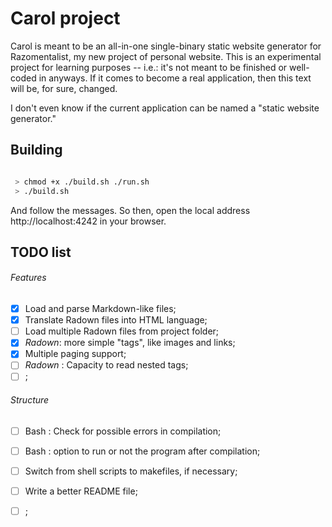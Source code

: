 
# Carol project

Carol is meant to be an all-in-one single-binary static website generator for Razomentalist, my new project of personal website. This is an experimental project for learning purposes -- i.e.: it's not meant to be finished or well-coded in anyways. If it comes to become a real application, then this text will be, for sure, changed.

I don't even know if the current application can be named a "static website generator."

## Building

```bash

 > chmod +x ./build.sh ./run.sh
 > ./build.sh

```

And follow the messages. So then, open the local address http://localhost:4242 in your browser.

## TODO list

 ###### Features
 - [x] Load and parse Markdown-like files;
 - [x] Translate Radown files into HTML language;
 - [ ] Load multiple Radown files from project folder;
 - [x] *Radown*: more simple "tags", like images and links;
 - [x] Multiple paging support;
 - [ ] *Radown* : Capacity to read nested tags;
 - [ ] ;
 ###### Structure
 - [ ] Bash : Check for possible errors in compilation;
 - [ ] Bash : option to run or not the program after compilation;
 - [ ] Switch from shell scripts to makefiles, if necessary;
 - [ ] Write a better README file;
 - [ ] ;


